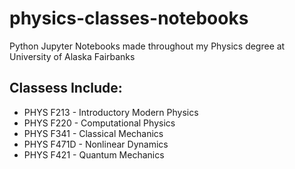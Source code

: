 # physics-classes-notebooks
Python Jupyter Notebooks made throughout my Physics degree at University of Alaska Fairbanks

## Classess Include:
- PHYS F213 - Introductory Modern Physics
- PHYS F220 - Computational Physics
- PHYS F341 - Classical Mechanics
- PHYS F471D - Nonlinear Dynamics
- PHYS F421 - Quantum Mechanics
